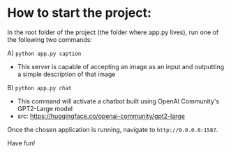 # How to start the project:

In the root folder of the project (the folder where app.py lives), run one of the following two commands:

A) `python app.py caption`

- This server is capable of accepting an image as an input and outputting a simple description of that image

B) `python app.py chat`

- This command will activate a chatbot built using OpenAI Community's GPT2-Large model
- src: https://huggingface.co/openai-community/gpt2-large

Once the chosen application is running, navigate to `http://0.0.0.0:1587`.

Have fun!

